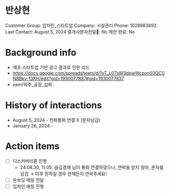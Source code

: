# 반상현

Customer Group: 임차인_스타트업
Company: 시설관리
Phone: 1028983692
Last Contact: August 5, 2024
중개사문자전달📩: No
제안 완료: No

# Background info

- 제조 스타트업 기반 광고 결과로 인한 리드
- https://docs.google.com/spreadsheets/d/1yT_L0TsW3dpwWcpon03QC0N8Bky-13XH/edit?gid=1930077837#gid=1930077837
- oem/외주_공장_섭외

# History of interactions

- August 5, 2024 - 전화통화 연결 X (문자남김)
- January 26, 2024 -

# Action items

- [ ]  디스커버리콜 진행
    - 24.08.30, 11:05: @김경재 님이 통화 연결하였으나, 연락을 받지 않아, 문자를 남김 → 이후 원하실 경우 언제든지 연락주세요!
- [ ]  온보딩 메일 전달
- [ ]  임차인 매칭 진행